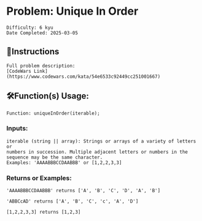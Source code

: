# Problem: Unique In Order
	Difficulty: 6 kyu
	Date Completed: 2025-03-05

## 📜Instructions
	Full problem description:
	[CodeWars Link](https://www.codewars.com/kata/54e6533c92449cc251001667)

## 🛠Function(s) Usage:
	Function: uniqueInOrder(iterable);

### Inputs:
	iterable (string || array): Strings or arrays of a variety of letters or
	numbers in succession. Multiple adjacent letters or numbers in the
	sequence may be the same character.
	Examples: 'AAAABBBCCDAABBB' or [1,2,2,3,3]

### Returns or Examples:
	'AAAABBBCCDAABBB' returns ['A', 'B', 'C', 'D', 'A', 'B']

	'ABBCcAD' returns ['A', 'B', 'C', 'c', 'A', 'D']

	[1,2,2,3,3] returns [1,2,3]
